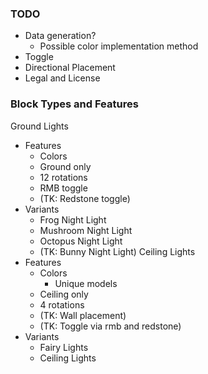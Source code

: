 ### TODO
- Data generation?
  - Possible color implementation method
- Toggle
- Directional Placement
- Legal and License

### Block Types and Features
Ground Lights
- Features
  - Colors
  - Ground only
  - 12 rotations
  - RMB toggle
  - (TK: Redstone toggle)
- Variants
  - Frog Night Light
  - Mushroom Night Light
  - Octopus Night Light
  - (TK: Bunny Night Light)
Ceiling Lights
- Features
  - Colors
    - Unique models
  - Ceiling only
  - 4 rotations
  - (TK: Wall placement)
  - (TK: Toggle via rmb and redstone)
- Variants
  - Fairy Lights
  - Ceiling Lights
